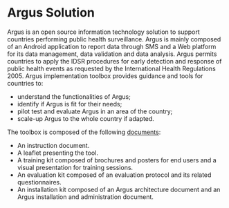 # Argus Solution
Argus is an open source information technology solution to support countries performing public health surveillance. Argus is mainly composed of an Android application to report data through SMS and a Web platform for its data management, data validation and data analysis. Argus permits countries to apply the IDSR procedures for early detection and response of public health events as requested by the International Health Regulations 2005.
Argus implementation toolbox provides guidance and tools for countries to:
- understand the functionalities of Argus;
- identify if Argus is fit for their needs;
- pilot test and evaluate Argus in an area of the country;
- scale-up Argus to the whole country if adapted.

The toolbox is composed of the following [documents](https://github.com/novelt/ArgusSolution/tree/master/documentation):
- An instruction document.
- A leaflet presenting the tool.
- A training kit composed of brochures and posters for end users and a visual presentation for training sessions.
- An evaluation kit composed of an evaluation protocol and its related questionnaires.
- An installation kit composed of an Argus architecture document and an Argus installation and administration document.
